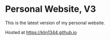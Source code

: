 # Personal Website, V3

This is the latest version of my personal website.

Hosted at https://klin1344.github.io
